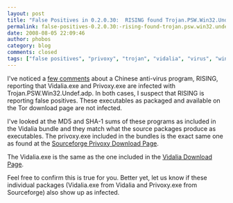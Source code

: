 ```yaml
---
layout: post
title: "False Positives in 0.2.0.30:  RISING found Trojan.PSW.Win32.Undef.adp"
permalink: false-positives-0.2.0.30:-rising-found-trojan.psw.win32.undef.adp
date: 2008-08-05 22:09:46
author: phobos
category: blog
comments: closed
tags: ["false positives", "privoxy", "trojan", "vidalia", "virus", "windows bundles"]
---
```


I've noticed a [few comments](https://blog.torproject.org/blog/june-2008-progress-report#comment-154) about a Chinese anti-virus program, RISING, reporting that Vidalia.exe and Privoxy.exe are infected with Trojan.PSW.Win32.Undef.adp. In both cases, I suspect that RISING is reporting false positives. These executables as packaged and available on the Tor download page are not infected.

I've looked at the MD5 and SHA-1 sums of these programs as included in the Vidalia bundle and they match what the source packages produce as executables. The privoxy.exe included in the bundles is the exact same one as found at the [Sourceforge Privoxy Download Page](http://downloads.sourceforge.net/ijbswa/privoxy_setup_3_0_6.exe?modtime=1164015760&big_mirror=0).

The Vidalia.exe is the same as the one included in the [Vidalia Download Page](http://www.vidalia-project.net/dist/vidalia-0.1.7.exe).

Feel free to confirm this is true for you. Better yet, let us know if these individual packages (Vidalia.exe from Vidalia and Privoxy.exe from Sourceforge) also show up as infected.
